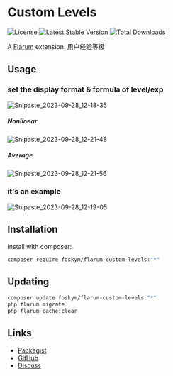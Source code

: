 # Custom Levels

![License](https://img.shields.io/badge/license-MIT-blue.svg) [![Latest Stable Version](https://img.shields.io/packagist/v/foskym/flarum-custom-levels.svg)](https://packagist.org/packages/foskym/flarum-custom-levels) [![Total Downloads](https://img.shields.io/packagist/dt/foskym/flarum-custom-levels.svg)](https://packagist.org/packages/foskym/flarum-custom-levels)

A [Flarum](http://flarum.org) extension. 用户经验等级

## Usage
### set the display format & formula of level/exp
![Snipaste_2023-09-28_12-18-35](https://github.com/FoskyM/flarum-custom-levels/assets/39661663/5bfd6377-eeb4-4683-b9b9-5e4489cb49de)


##### Nonlinear
![Snipaste_2023-09-28_12-21-48](https://github.com/FoskyM/flarum-custom-levels/assets/39661663/c8deb7ac-7cb2-452c-881c-74d8dfbd908a)

##### Average
![Snipaste_2023-09-28_12-21-56](https://github.com/FoskyM/flarum-custom-levels/assets/39661663/1d46c1b1-829d-4ee5-ae62-3e459b8a3988)

### it's an example
![Snipaste_2023-09-28_12-19-05](https://github.com/FoskyM/flarum-custom-levels/assets/39661663/38b14508-1900-48b5-aee5-6e7c2868091b)




## Installation

Install with composer:

```sh
composer require foskym/flarum-custom-levels:"*"
```

## Updating

```sh
composer update foskym/flarum-custom-levels:"*"
php flarum migrate
php flarum cache:clear
```

## Links

- [Packagist](https://packagist.org/packages/foskym/flarum-custom-levels)
- [GitHub](https://github.com/foskym/flarum-custom-levels)
- [Discuss](https://discuss.flarum.org/d/PUT_DISCUSS_SLUG_HERE)
